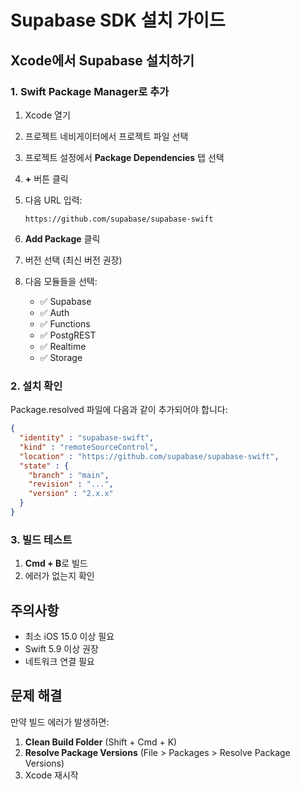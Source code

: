 # Supabase SDK 설치 가이드

## Xcode에서 Supabase 설치하기

### 1. Swift Package Manager로 추가

1. Xcode 열기
2. 프로젝트 네비게이터에서 프로젝트 파일 선택
3. 프로젝트 설정에서 **Package Dependencies** 탭 선택
4. **+** 버튼 클릭
5. 다음 URL 입력:
   ```
   https://github.com/supabase/supabase-swift
   ```

6. **Add Package** 클릭
7. 버전 선택 (최신 버전 권장)
8. 다음 모듈들을 선택:
   - ✅ Supabase
   - ✅ Auth
   - ✅ Functions
   - ✅ PostgREST
   - ✅ Realtime
   - ✅ Storage

### 2. 설치 확인

Package.resolved 파일에 다음과 같이 추가되어야 합니다:
```json
{
  "identity" : "supabase-swift",
  "kind" : "remoteSourceControl",
  "location" : "https://github.com/supabase/supabase-swift",
  "state" : {
    "branch" : "main",
    "revision" : "...",
    "version" : "2.x.x"
  }
}
```

### 3. 빌드 테스트

1. **Cmd + B**로 빌드
2. 에러가 없는지 확인

## 주의사항

- 최소 iOS 15.0 이상 필요
- Swift 5.9 이상 권장
- 네트워크 연결 필요

## 문제 해결

만약 빌드 에러가 발생하면:
1. **Clean Build Folder** (Shift + Cmd + K)
2. **Resolve Package Versions** (File > Packages > Resolve Package Versions)
3. Xcode 재시작